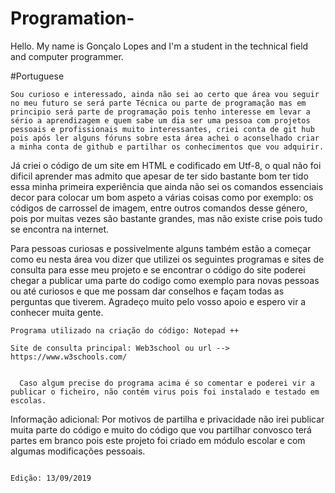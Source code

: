 # Programation-
Hello. My name is Gonçalo Lopes and I'm a student in the technical field and computer programmer.


#Portuguese

    Sou curioso e interessado, ainda não sei ao certo que área vou seguir no meu futuro se será parte Técnica ou parte de programação mas em principio será parte de programação pois tenho interesse em levar a sério a aprendizagem e quem sabe um dia ser uma pessoa com projetos pessoais e profissionais muito interessantes, criei conta de git hub pois após ler alguns fóruns sobre esta área achei o aconselhado criar a minha conta de github e partilhar os conhecimentos que vou adquirir. 
   Já criei o código de um site em HTML e codificado em Utf-8, o qual não foi dificil aprender mas admito que apesar de ter sido bastante bom ter tido essa minha primeira experiência que ainda não sei os comandos essenciais decor para colocar um bom aspeto a várias coisas como por exemplo: os códigos de carrossel de imagem, entre outros comandos desse género, pois por muitas vezes são bastante grandes, mas não existe crise pois tudo se encontra na internet.
   
   
   Para pessoas curiosas e possivelmente alguns também estão a começar como eu nesta área vou dizer que utilizei os seguintes programas e sites de consulta para esse meu projeto e se encontrar o código do site poderei chegar a publicar uma parte do codigo como exemplo para novas pessoas ou até curiosos e que me possam dar conselhos e façam todas as perguntas que tiverem. Agradeço muito pelo vosso apoio e espero vir a conhecer muita gente. 
    
    Programa utilizado na criação do código: Notepad ++
    
    Site de consulta principal: Web3school ou url --> https://www.w3schools.com/
    
    
      Caso algum precise do programa acima é so comentar e poderei vir a publicar o ficheiro, não contém virus pois foi instalado e testado em escolas.
      
      
 Informação adicional: Por motivos de partilha e privacidade não irei publicar muita parte do código e muito do código que vou partilhar convosco terá partes em branco pois este projeto foi criado em módulo escolar e com algumas modificações pessoais. 
 
 
 
                                                                                                                       Edição: 13/09/2019
